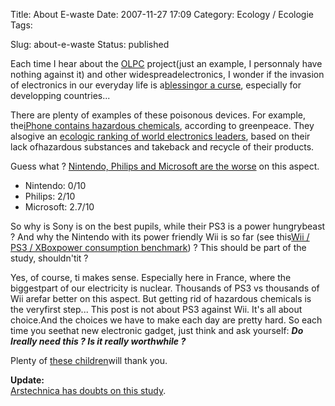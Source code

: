 Title: About E-waste
Date: 2007-11-27 17:09
Category: Ecology  / Ecologie
Tags:

Slug: about-e-waste
Status: published

Each time I hear about the [OLPC](\%22http://laptop.org\%22) project(just an example, I personnaly have nothing against it) and other widespreadelectronics, I wonder if the invasion of electronics in our everyday life is a[blessingor a curse](\%22http://www.greenpeace.org/international/campaigns/toxics/electronics\%22), especially for developping countries...

There are plenty of examples of these poisonous devices. For example, the[iPhone contains hazardous chemicals](\%22http://www.greenpeace.org/international/news/iPhone-test-hazardous-toxic-chemicals151007\%22), according to greenpeace. They alsogive an [ecologic ranking of world electronics leaders](\%22http://www.greenpeace.org/international/campaigns/toxics/electronics/how-the-companies-line-up\%22), based on their lack ofhazardous substances and takeback and recycle of their products.

Guess what ? [Nintendo, Philips and Microsoft are the worse](\%22http://www.greenpeace.org/international/news/greener-electronics-ranking-6-291107\%22) on this aspect.

-   Nintendo: 0/10
-   Philips: 2/10
-   Microsoft: 2.7/10

So why is Sony is on the best pupils, while their PS3 is a power hungrybeast ? And why the Nintendo with its power friendly Wii is so far (see this[Wii / PS3 / XBoxpower consumption benchmark](\%22http://www.hardcoreware.net/reviews/review-356-1.htm\%22)) ? This should be part of the study, shouldn'tit ?

Yes, of course, ti makes sense. Especially here in France, where the biggestpart of our electricity is nuclear. Thousands of PS3 vs thousands of Wii arefar better on this aspect. But getting rid of hazardous chemicals is the veryfirst step... This post is not about PS3 against Wii. It's all about choice.And the choices we have to make each day are pretty hard. So each time you seethat new electronic gadget, just think and ask yourself: ***Do Ireally need this ? Is it really worthwhile ?***

Plenty of [these children](\%22http://en.wikipedia.org/wiki/Guiyu\%22)will thank you.

**Update:**  
[Arstechnica has doubts on this study](\%22http://arstechnica.com/news.ars/post/20071127-greenpeaces-green-electronics-guide-undermined-by-minimal-research-effort.html\%22).
